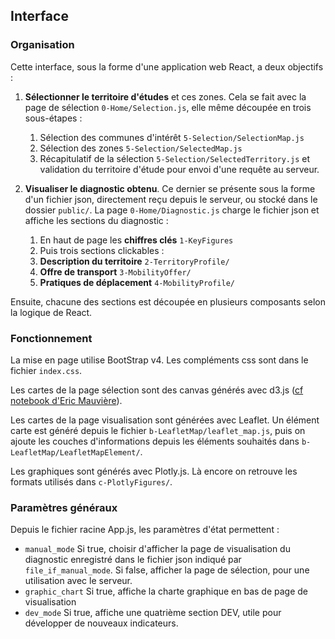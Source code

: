 ## Interface

### Organisation

Cette interface, sous la forme d'une application web React, a deux objectifs :
1. **Sélectionner le territoire d'études** et ces zones. Cela se fait avec la page de sélection `0-Home/Selection.js`, elle même découpée en trois sous-étapes :
   1. Sélection des communes d'intérêt `5-Selection/SelectionMap.js`
   2. Sélection des zones `5-Selection/SelectedMap.js`
   2. Récapitulatif de la sélection `5-Selection/SelectedTerritory.js` et validation du territoire d'étude pour envoi d'une requête au serveur. 
      
2. **Visualiser le diagnostic obtenu**. Ce dernier se présente sous la forme d'un fichier json, directement reçu depuis le serveur, ou stocké dans le dossier `public/`. 
   La page `0-Home/Diagnostic.js` charge le fichier json et affiche les sections du diagnostic :
   1. En haut de page les **chiffres clés** `1-KeyFigures`
   2. Puis trois sections clickables :
   3. **Description du territoire** `2-TerritoryProfile/`
   3. **Offre de transport** `3-MobilityOffer/`
   3. **Pratiques de déplacement** `4-MobilityProfile/`
    
Ensuite, chacune des sections est découpée en plusieurs composants selon la logique de React.

### Fonctionnement

La mise en page utilise BootStrap v4. Les compléments css sont dans le fichier `index.css`.

Les cartes de la page sélection sont des canvas générés avec d3.js ([cf notebook d'Eric Mauvière](https://observablehq.com/@ericmauviere/typologie-communale?collection=@ericmauviere/france-par-communes-2021)). 

Les cartes de la page visualisation sont générées avec Leaflet. Un élément carte est généré depuis le fichier `b-LeafletMap/leaflet_map.js`, 
puis on ajoute les couches d'informations depuis les éléments souhaités dans `b-LeafletMap/LeafletMapElement/`.

Les graphiques sont générés avec Plotly.js. Là encore on retrouve les formats utilisés dans `c-PlotlyFigures/`.


### Paramètres généraux

Depuis le fichier racine App.js, les paramètres d'état permettent :
- `manual_mode` Si true, choisir d'afficher la page de visualisation du diagnostic enregistré dans le fichier json indiqué par `file_if_manual_mode`. Si false, afficher la page de sélection, pour une utilisation avec le serveur.
- `graphic_chart` Si true, affiche la charte graphique en bas de page de visualisation
- `dev_mode` Si true, affiche une quatrième section DEV, utile pour développer de nouveaux indicateurs.


